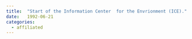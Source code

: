 ```yaml
---
title:  "Start of the Information Center  for the Envrionment (ICE)."
date:   1992-06-21
categories:
  - affiliated
---
```

